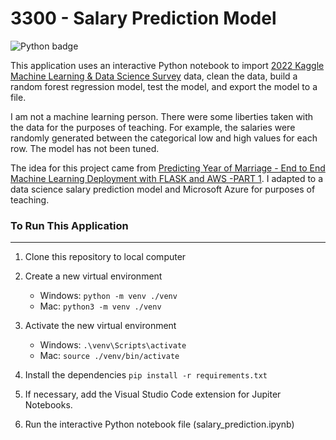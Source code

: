 # 3300 - Salary Prediction Model

![Python badge](https://img.shields.io/static/v1?message=python&logo=python&labelColor=5c5c5c&color=3776AB&logoColor=white&label=%20&style=for-the-badge)

This application uses an interactive Python notebook to import [2022 Kaggle Machine Learning & Data Science Survey](https://www.kaggle.com/c/kaggle-survey-2022/data) data, clean the data, build a random forest regression model, test the model, and export the model to a file.

I am not a machine learning person. There were some liberties taken with the data for the purposes of teaching. For example, the salaries were randomly generated between the categorical low and high values for each row. The model has not been tuned.

The idea for this project came from [Predicting Year of Marriage - End to End Machine Learning Deployment with FLASK and AWS -PART 1](https://www.youtube.com/watch?v=sm5xeKal72I). I adapted to a data science salary prediction model and Microsoft Azure for purposes of teaching.

### To Run This Application

---

1. Clone this repository to local computer

2. Create a new virtual environment

   - Windows: `python -m venv ./venv`
   - Mac: `python3 -m venv ./venv`

3. Activate the new virtual environment

   - Windows: `.\venv\Scripts\activate`
   - Mac: `source ./venv/bin/activate`

4. Install the dependencies `pip install -r requirements.txt`

5. If necessary, add the Visual Studio Code extension for Jupiter Notebooks.

6. Run the interactive Python notebook file (salary_prediction.ipynb)

